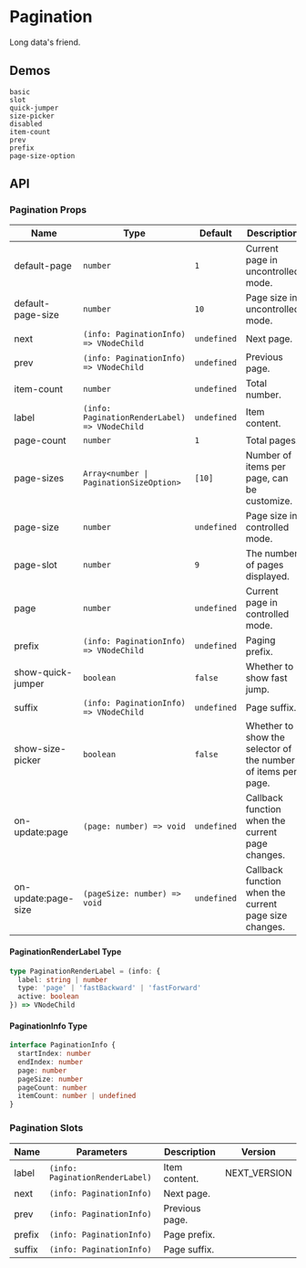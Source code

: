 # Pagination

<!--single-column-->

Long data's friend.

## Demos

```demo
basic
slot
quick-jumper
size-picker
disabled
item-count
prev
prefix
page-size-option
```

## API

### Pagination Props

| Name | Type | Default | Description | Version |
| --- | --- | --- | --- | --- |
| default-page | `number` | `1` | Current page in uncontrolled mode. |  |
| default-page-size | `number` | `10` | Page size in uncontrolled mode. |  |
| next | `(info: PaginationInfo) => VNodeChild` | `undefined` | Next page. |  |
| prev | `(info: PaginationInfo) => VNodeChild` | `undefined` | Previous page. |  |
| item-count | `number` | `undefined` | Total number. |  |
| label | `(info: PaginationRenderLabel) => VNodeChild` | `undefined` | Item content. | NEXT_VERSION |
| page-count | `number` | `1` | Total pages. |  |
| page-sizes | `Array<number \| PaginationSizeOption>` | `[10]` | Number of items per page, can be customize. |  |
| page-size | `number` | `undefined` | Page size in controlled mode. |  |
| page-slot | `number` | `9` | The number of pages displayed. |  |
| page | `number` | `undefined` | Current page in controlled mode. |  |
| prefix | `(info: PaginationInfo) => VNodeChild` | `undefined` | Paging prefix. |  |
| show-quick-jumper | `boolean` | `false` | Whether to show fast jump. |  |
| suffix | `(info: PaginationInfo) => VNodeChild` | `undefined` | Page suffix. |  |
| show-size-picker | `boolean` | `false` | Whether to show the selector of the number of items per page. |  |
| on-update:page | `(page: number) => void` | `undefined` | Callback function when the current page changes. |  |
| on-update:page-size | `(pageSize: number) => void` | `undefined` | Callback function when the current page size changes. |  |

#### PaginationRenderLabel Type

```ts
type PaginationRenderLabel = (info: {
  label: string | number
  type: 'page' | 'fastBackward' | 'fastForward'
  active: boolean
}) => VNodeChild
```

#### PaginationInfo Type

```ts
interface PaginationInfo {
  startIndex: number
  endIndex: number
  page: number
  pageSize: number
  pageCount: number
  itemCount: number | undefined
}
```

### Pagination Slots

| Name   | Parameters                      | Description    | Version      |
| ------ | ------------------------------- | -------------- | ------------ |
| label  | `(info: PaginationRenderLabel)` | Item content.  | NEXT_VERSION |
| next   | `(info: PaginationInfo)`        | Next page.     |              |
| prev   | `(info: PaginationInfo)`        | Previous page. |              |
| prefix | `(info: PaginationInfo)`        | Page prefix.   |              |
| suffix | `(info: PaginationInfo)`        | Page suffix.   |              |
